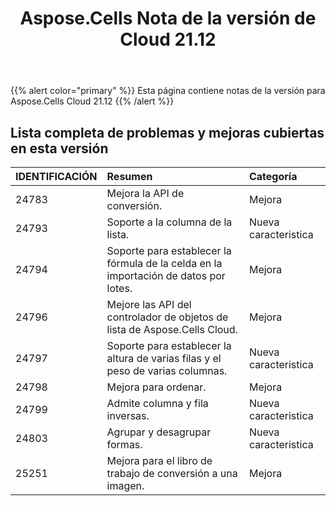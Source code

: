 ﻿---
title: Aspose.Cells Nota de la versión de Cloud 21.12
second_title: Aspose.Cells Cloud Documen
type: docs
url: /es/aspose-cells-cloud-21-12-release-notes/
description: Aspose.Cells La nube admite Excel para crear, convertir, fusionar, dividir, proteger, operación de objetos internos, etc.
weight: 10
---
{{% alert color="primary" %}} 
Esta página contiene notas de la versión para Aspose.Cells Cloud 21.12
{{% /alert %}} 
## **Lista completa de problemas y mejoras cubiertas en esta versión**
|**IDENTIFICACIÓN**|**Resumen**|**Categoría**|
|:- |:- |:- |
|24783 |Mejora la API de conversión.| Mejora|
|24793 | Soporte a la columna de la lista.| Nueva caracteristica|
|24794 | Soporte para establecer la fórmula de la celda en la importación de datos por lotes.| Mejora|
|24796 |Mejore las API del controlador de objetos de lista de Aspose.Cells Cloud.| Mejora|
|24797 |Soporte para establecer la altura de varias filas y el peso de varias columnas.| Nueva caracteristica|
|24798 |Mejora para ordenar.| Mejora|
|24799 |Admite columna y fila inversas.| Nueva caracteristica|
|24803 |Agrupar y desagrupar formas.| Nueva caracteristica|
|25251 |Mejora para el libro de trabajo de conversión a una imagen.| Mejora|
